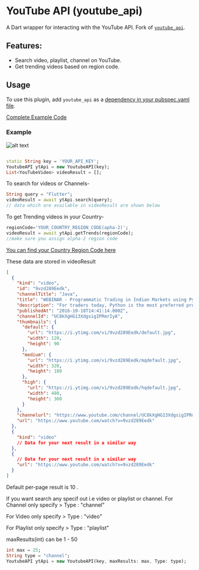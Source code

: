 # YouTube API (youtube_api)

A Dart wrapper for interacting with the YouTube API. Fork of [`youtube_api`](https://github.com/nstack-in/youtube_api/).

## Features:

- Search video, playlist, channel on YouTube.
- Get trending videos based on region code.

## Usage

To use this plugin, add `youtube_api` as a [dependency in your pubspec.yaml file](https://flutter.io/platform-plugins/).

[Complete Example Code](https://pub.dartlang.org/packages/youtube_api#-example-tab-)

### Example

![alt text](https://raw.githubusercontent.com/nstack-in/youtube_api/master/demo.jpg)

```dart

static String key = 'YOUR_API_KEY';
YoutubeAPI ytApi = new YoutubeAPI(key);
List<YouTubeVideo> videoResult = [];
```

To search for videos or Channels-

```dart
String query = "Flutter";
videoResult = await ytApi.search(query);
// data which are available in videoResult are shown below
```

To get Trending videos in your Country-

```dart
regionCode='YOUR_COUNTRY_REGION_CODE(apha-2)';
videoResult = await ytApi.getTrends(regionCode);
//make sure you assign alpha-2 region code
```

[You can find your Country Region Code here](https://www.iso.org/obp/ui/#search/code/)

These data are stored in videoResult

```json
[
  {
    "kind": "video",
    "id": "9vzd289Eedk",
    "channelTitle": "Java",
    "title": "WEBINAR - Programmatic Trading in Indian Markets using Python with Kite Connect API",
    "description": "For traders today, Python is the most preferred programming language for trading, as it provides great flexibility in terms of building and executing strategies.",
    "publishedAt": "2016-10-18T14:41:14.000Z",
    "channelId": "UC8kXgHG13XdgsigIPRmrIyA",
    "thumbnails": {
      "default": {
        "url": "https://i.ytimg.com/vi/9vzd289Eedk/default.jpg",
        "width": 120,
        "height": 90
      },
      "medium": {
        "url": "https://i.ytimg.com/vi/9vzd289Eedk/mqdefault.jpg",
        "width": 320,
        "height": 180
      },
      "high": {
        "url": "https://i.ytimg.com/vi/9vzd289Eedk/hqdefault.jpg",
        "width": 480,
        "height": 360
      }
    },
    "channelurl": "https://www.youtube.com/channel/UC8kXgHG13XdgsigIPRmrIyA",
    "url": "https://www.youtube.com/watch?v=9vzd289Eedk"
  },
  {
    "kind": "video"
    // Data for your next result in a similar way
  },
  {
    // Data for your next result in a similar way
    "url": "https://www.youtube.com/watch?v=9vzd289Eedk"
  }
]
```

Default per-page result is 10 .

If you want search any specif out i.e video or playlist or channel.
For Channel only specify > Type : "channel"

For Video only specify > Type : "video"

For Playlist only specify > Type : "playlist"

maxResults(int) can be 1 - 50

```dart
int max = 25;
String type = "channel";
YoutubeAPI ytApi = new YoutubeAPI(key, maxResults: max, Type: type);
```
